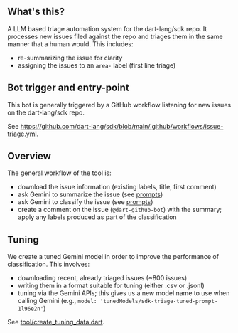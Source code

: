 ## What's this?

A LLM based triage automation system for the dart-lang/sdk repo. It processes
new issues filed against the repo and triages them in the same manner that a
human would. This includes:

- re-summarizing the issue for clarity
- assigning the issues to an `area-` label (first line triage)

## Bot trigger and entry-point

This bot is generally triggered by a GitHub workflow listening for new issues
on the dart-lang/sdk repo.

See https://github.com/dart-lang/sdk/blob/main/.github/workflows/issue-triage.yml.

## Overview

The general workflow of the tool is:

- download the issue information (existing labels, title, first comment)
- ask Gemini to summarize the issue (see [prompts](lib/src/prompts.dart))
- ask Gemini to classify the issue (see [prompts](lib/src/prompts.dart))
- create a comment on the issue (`@dart-github-bot`) with the summary;
  apply any labels produced as part of the classification

## Tuning

We create a tuned Gemini model in order to improve the performance of
classification. This involves:

- downloading recent, already triaged issues (~800 issues)
- writing them in a format suitable for tuning (either .csv or .jsonl)
- tuning via the Gemini APIs; this gives us a new model name to use when
  calling Gemini (e.g., `model: 'tunedModels/sdk-triage-tuned-prompt-1l96e2n'`)

See [tool/create_tuning_data.dart](tool/create_tuning_data.dart).
